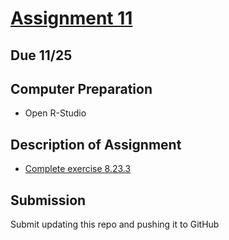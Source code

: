 # [Assignment 11](https://classroom.github.com/a/2ids3KFf)

## Due 11/25

## Computer Preparation

* Open R-Studio

## Description of Assignment 

* [Complete exercise 8.23.3](https://classroom.github.com/a/2ids3KFf)

## Submission

Submit updating this repo and pushing it to GitHub
